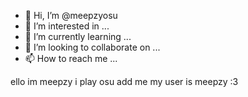- 👋 Hi, I’m @meepzyosu
- 👀 I’m interested in ...
- 🌱 I’m currently learning ...
- 💞️ I’m looking to collaborate on ...
- 📫 How to reach me ...

<!---
meepzyosu/meepzyosu is a ✨ special ✨ repository because its `README.md` (this file) appears on your GitHub profile.
You can click the Preview link to take a look at your changes.
--->  ello im meepzy i play osu add me my user is meepzy :3 
